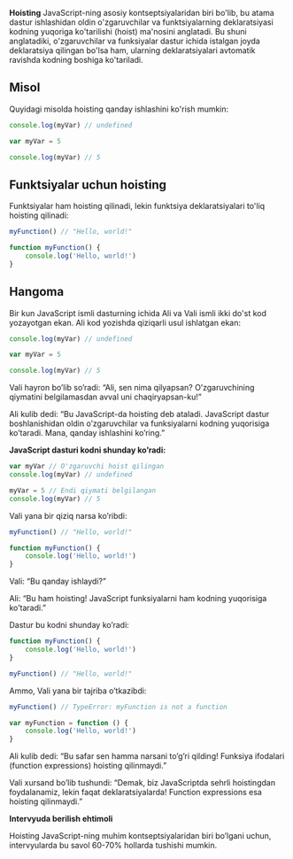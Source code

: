 **Hoisting** JavaScript-ning asosiy kontseptsiyalaridan biri bo'lib, bu atama dastur ishlashidan oldin o'zgaruvchilar va funktsiyalarning deklaratsiyasi kodning yuqoriga ko'tarilishi (hoist) ma'nosini anglatadi. Bu shuni anglatadiki, o'zgaruvchilar va funksiyalar dastur ichida istalgan joyda deklaratsiya qilingan bo'lsa ham, ularning deklaratsiyalari avtomatik ravishda kodning boshiga ko'tariladi.

## Misol

Quyidagi misolda hoisting qanday ishlashini ko'rish mumkin:

```javascript
console.log(myVar) // undefined

var myVar = 5

console.log(myVar) // 5
```

## Funktsiyalar uchun hoisting

Funktsiyalar ham hoisting qilinadi, lekin funktsiya deklaratsiyalari to'liq hoisting qilinadi:

```javascript
myFunction() // "Hello, world!"

function myFunction() {
	console.log('Hello, world!')
}
```

## Hangoma

Bir kun JavaScript ismli dasturning ichida Ali va Vali ismli ikki do'st kod yozayotgan ekan. Ali kod yozishda qiziqarli usul ishlatgan ekan:

```javascript
console.log(myVar) // undefined

var myVar = 5

console.log(myVar) // 5
```

Vali hayron bo’lib so’radi: “Ali, sen nima qilyapsan? O’zgaruvchining qiymatini belgilamasdan avval uni chaqiryapsan-ku!”

Ali kulib dedi: “Bu JavaScript-da hoisting deb ataladi. JavaScript dastur boshlanishidan oldin o’zgaruvchilar va funksiyalarni kodning yuqorisiga ko’taradi. Mana, qanday ishlashini ko’ring.”

**JavaScript dasturi kodni shunday ko’radi:**

```javascript
var myVar // O'zgaruvchi hoist qilingan
console.log(myVar) // undefined

myVar = 5 // Endi qiymati belgilangan
console.log(myVar) // 5
```

Vali yana bir qiziq narsa ko’ribdi:

```javascript
myFunction() // "Hello, world!"

function myFunction() {
	console.log('Hello, world!')
}
```

Vali: “Bu qanday ishlaydi?”

Ali: “Bu ham hoisting! JavaScript funksiyalarni ham kodning yuqorisiga ko’taradi.”

Dastur bu kodni shunday ko’radi:

```javascript
function myFunction() {
	console.log('Hello, world!')
}

myFunction() // "Hello, world!"
```

Ammo, Vali yana bir tajriba o’tkazibdi:

```javascript
myFunction() // TypeError: myFunction is not a function

var myFunction = function () {
	console.log('Hello, world!')
}
```

Ali kulib dedi: “Bu safar sen hamma narsani to’g’ri qilding! Funksiya ifodalari (function expressions) hoisting qilinmaydi.”

Vali xursand bo’lib tushundi: “Demak, biz JavaScriptda sehrli hoistingdan foydalanamiz, lekin faqat deklaratsiyalarda! Function expressions esa hoisting qilinmaydi.”

**Intervyuda berilish ehtimoli**

Hoisting JavaScript-ning muhim kontseptsiyalaridan biri bo’lgani uchun, intervyularda bu savol 60-70% hollarda tushishi mumkin.
